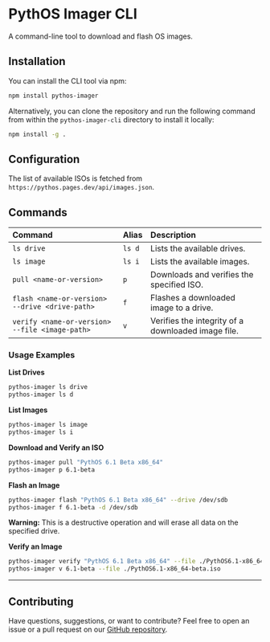 # PythOS Imager CLI

A command-line tool to download and flash OS images.

## Installation

You can install the CLI tool via npm:

```bash
npm install pythos-imager
```

Alternatively, you can clone the repository and run the following command from within the `pythos-imager-cli` directory to install it locally:

```bash
npm install -g .
```

## Configuration

The list of available ISOs is fetched from `https://pythos.pages.dev/api/images.json`.

## Commands

| Command | Alias | Description |
| :--- | :--- | :--- |
| `ls drive` | `ls d` | Lists the available drives. |
| `ls image` | `ls i` | Lists the available images. |
| `pull <name-or-version>` | `p` | Downloads and verifies the specified ISO. |
| `flash <name-or-version> --drive <drive-path>` | `f` | Flashes a downloaded image to a drive. |
| `verify <name-or-version> --file <image-path>` | `v` | Verifies the integrity of a downloaded image file. |

### Usage Examples

**List Drives**
```bash
pythos-imager ls drive
pythos-imager ls d
```

**List Images**
```bash
pythos-imager ls image
pythos-imager ls i
```

**Download and Verify an ISO**
```bash
pythos-imager pull "PythOS 6.1 Beta x86_64"
pythos-imager p 6.1-beta
```

**Flash an Image**
```bash
pythos-imager flash "PythOS 6.1 Beta x86_64" --drive /dev/sdb
pythos-imager f 6.1-beta -d /dev/sdb
```
**Warning:** This is a destructive operation and will erase all data on the specified drive.

**Verify an Image**
```bash
pythos-imager verify "PythOS 6.1 Beta x86_64" --file ./PythOS6.1-x86_64-beta.iso
pythos-imager v 6.1-beta --file ./PythOS6.1-x86_64-beta.iso
```

---

## Contributing

Have questions, suggestions, or want to contribute? Feel free to open an issue or a pull request on our [GitHub repository](https://github.com/alexlam0206/PythOS-Imager/issues).

